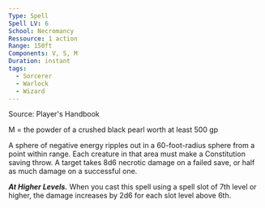 ```yaml
---
Type: Spell
Spell LV: 6
School: Necromancy
Ressource: 1 action
Range: 150ft
Components: V, S, M
Duration: instant
tags:
  - Sorcerer
  - Warlock
  - Wizard
---
```

Source: Player's Handbook

M = the powder of a crushed black pearl worth at least 500 gp

A sphere of negative energy ripples out in a 60-foot-radius sphere from a point within range. Each creature in that area must make a Constitution saving throw. A target takes 8d6 necrotic damage on a failed save, or half as much damage on a successful one.

**_At Higher Levels._** When you cast this spell using a spell slot of 7th level or higher, the damage increases by 2d6 for each slot level above 6th.